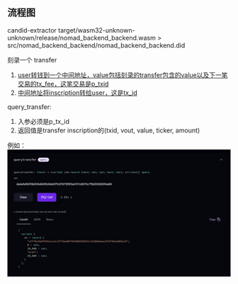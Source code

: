 ## 流程图
<!--  -->

candid-extractor target/wasm32-unknown-unknown/release/nomad_backend_backend.wasm > src/nomad_backend_backend/nomad_backend_backend.did


刻录一个 transfer
1. [user转钱到一个中间地址，value包括刻录的transfer包含的value以及下一笔交易的tx_fee，这笔交易是p_txid](https://mempool.space/testnet4/tx/de4efaf60f18d10b665fb06efd7fc97673f9f0a0117c8570c7f9d312693f4e68) 
2. [中间地址将inscription转给user，这是tx_id](a7f7bc9a07835ac1e115f7dea8670268b03b953c153dddaaac87bf38a3d85e1b)

query_transfer:
1. 入参必须是p_tx_id
2. 返回值是transfer inscription的(txid, vout, value, ticker, amount)

例如：
![](./image.png)